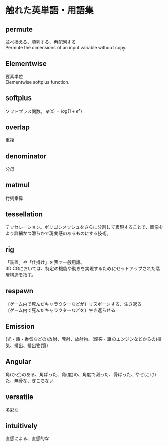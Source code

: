 # 触れた英単語・用語集

## permute
並べ換える、順列する、再配列する  
Permute the dimensions of an input variable without copy.


## Elementwise
要素単位  
Elementwise softplus function.


## softplus
ソフトプラス関数。
$\varphi (x) = log(1+e^x)$


## overlap
重複


## denominator
分母  


## matmul
行列乗算  


## tessellation
テッセレーション。ポリゴンメッシュをさらに分割して表現することで、画像をより詳細かつ滑らかで現実感のあるものにする技術。


## rig
「装置」や「仕掛け」を表す一般用語。  
3D CGにおいては、特定の機能や動きを実現するためにセットアップされた階層構造を指す。


## respawn
〔ゲーム内で死んだキャラクターなどが〕リスポーンする、生き返る  
〔ゲーム内で死んだキャラクターなどを〕生き返らせる

## Emission
(光・熱・香気などの)放射、発射、放射物、(煙突・車のエンジンなどからの)排気、排出、排出物(質)  

## Angular
角(かど)のある、角ばった、角(度)の、角度で測った、骨ばった、やせ(こけ)た、無骨な、ぎこちない  


## versatile
多彩な  


## intuitively
直感による、直感的な  
